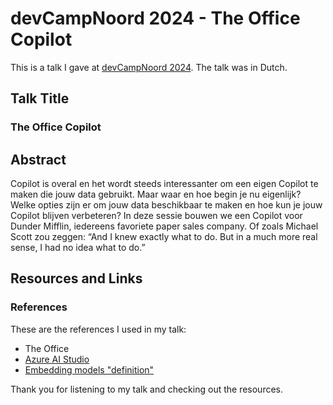 # devCampNoord 2024 - The Office Copilot

This is a talk I gave at [devCampNoord 2024](https://devnetnoord.nl/). The talk was in Dutch.

## Talk Title

### The Office Copilot

## Abstract

Copilot is overal en het wordt steeds interessanter om een eigen Copilot te maken die jouw data gebruikt. Maar waar en hoe begin je nu eigenlijk? Welke opties zijn er om jouw data beschikbaar te maken en hoe kun je jouw Copilot blijven verbeteren?
In deze sessie bouwen we een Copilot voor Dunder Mifflin, iedereens favoriete paper sales company. Of zoals Michael Scott zou zeggen: “And I knew exactly what to do. But in a much more real sense, I had no idea what to do.”

## Resources and Links

### References

These are the references I used in my talk:

- The Office
- [Azure AI Studio](https://ai.azure.com)
- [Embedding models "definition"](https://openai.com/blog/new-and-improved-embedding-model)

Thank you for listening to my talk and checking out the resources.